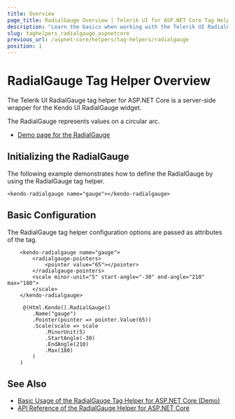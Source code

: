 ```yaml
---
title: Overview
page_title: RadialGauge Overview | Telerik UI for ASP.NET Core Tag Helpers
description: "Learn the basics when working with the Telerik UI RadialGauge tag helper for ASP.NET Core (MVC 6 or ASP.NET Core MVC)."
slug: taghelpers_radialgauge_aspnetcore
previous_url: /aspnet-core/helpers/tag-helpers/radialgauge
position: 1
---
```


# RadialGauge Tag Helper Overview

The Telerik UI RadialGauge tag helper for ASP.NET Core is a server-side wrapper for the Kendo UI RadialGauge widget.

The RadialGauge represents values on a circular arc.

* [Demo page for the RadialGauge](https://demos.telerik.com/aspnet-core/radial-gauge/tag-helper)

## Initializing the RadialGauge

The following example demonstrates how to define the RadialGauge by using the RadialGauge tag helper.

    <kendo-radialgauge name="gauge"></kendo-radialgauge>

## Basic Configuration

The RadialGauge tag helper configuration options are passed as attributes of the tag.

```tagHelper
    <kendo-radialgauge name="gauge">
        <radialgauge-pointers>
            <pointer value="65"></pointer>
        </radialgauge-pointers>
        <scale minor-unit="5" start-angle="-30" end-angle="210" max="180">
        </scale>
    </kendo-radialgauge>
```
```cshtml
     @(Html.Kendo().RadialGauge()
        .Name("gauge")
        .Pointer(pointer => pointer.Value(65))
        .Scale(scale => scale
            .MinorUnit(5)
            .StartAngle(-30)
            .EndAngle(210)
            .Max(180)
        )
    )
```

## See Also

* [Basic Usage of the RadialGauge Tag Helper for ASP.NET Core (Demo)](https://demos.telerik.com/aspnet-core/radial-gauge/tag-helper)
* [API Reference of the RadialGauge Helper for ASP.NET Core](/api/radialgauge)
